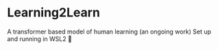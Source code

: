 # Learning2Learn
A transformer based model of human learning (an ongoing work) 
Set up and running in WSL2 🎉
